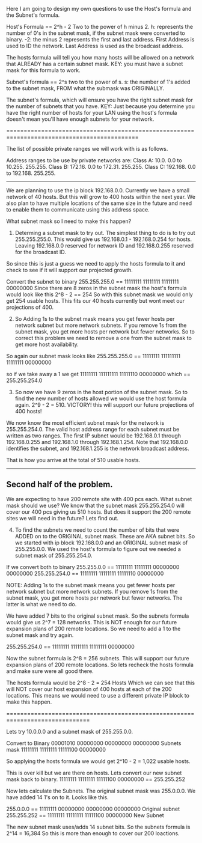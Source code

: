 Here I am going to design my own questions to use the Host's formula and the Subnet's formula.

Host's Formula == 2^h - 2
Two to the power of h minus 2. 
h: represents the number of 0's in the subnet mask, if the subnet mask were converted to binary.
-2: the minus 2 represents the first and last address. First Address is used to ID the network. Last Address is used as the broadcast address.

The hosts formula will tell you how many hosts will be allowed on a network that ALREADY has a certain subnet mask. 
KEY: you must have a subnet mask for this formula to work.


Subnet's formula == 2^s
two to the power of s.
s: the number of 1's added to the subnet mask, FROM what the submask was ORIGINALLY. 

The subnet's formula, which will ensure you have the right subnet mask for the number of subnets that you have. 
KEY: Just because you determine you have the right number of hosts for your LAN using the host's formula doesn't mean you'll have enough subnets for your network.

============================================================================================

The list of possible private ranges we will work with is as follows.

Address ranges to be use by private networks are:
Class A: 10.0. 0.0 to 10.255. 255.255.
Class B: 172.16. 0.0 to 172.31. 255.255.
Class C: 192.168. 0.0 to 192.168. 255.255.

---------------------------------------------------------------------------------------------

We are planning to use the ip block 192.168.0.0. Currently we have a small network of 40 hosts. But this will grow to 400 hosts within the next year. We also plan to have multiple locations of the same size in the future and need to enable them to communicate using this address space.

What subnet mask so I need to make this happen?

1. Determing a subnet mask to try out.
The simplest thing to do is to try out 255.255.255.0. This would give us 192.168.0.1 - 192.168.0.254 for hosts. Leaving 192.168.0.0 reserved for network ID and 192.168.0.255 reserved for the broadcast ID.

So since this is just a guess we need to apply the hosts formula to it and check to see if it will support our projected growth.

Convert the subnet to binary 255.255.255.0 == 11111111 11111111 11111111 00000000
Since there are 8 zeros in the subnet mask the host's formula would look like this 2^8 - 2 == 254 
So with this subnet mask we would only get 254 usable hosts. This fits our 40 hosts currently but wont meet our projections of 400.

2. So Adding 1s to the subnet mask means you get fewer hosts per network subnet but more network subnets. If you remove 1s from the subnet mask, you get more hosts per network but fewer networks. So to correct this problem we need to remove a one from the subnet mask to get more host availability.

So again our subnet mask looks like 255.255.255.0 == 11111111 111111111 11111111 00000000

so if we take away a 1 we get 11111111 111111111 11111110 00000000 which == 255.255.254.0

3. So now we have 9 zeros in the host portion of the subnet mask. So to find the new number of hosts allowed we would use the host formula again. 2^9 - 2 = 510. VICTORY! this will support our future projections of 400 hosts!

We now know the most efficient subnet mask for the network is 255.255.254.0. The valid host address range for each subnet must be written as two ranges.
The first IP subnet would be 192.168.0.1 through 192.168.0.255 and 192.168.1.0 through 192.168.1.254. Note that 192.168.0.0 identifies the subnet, and 192.168.1.255 is the network broadcast address.

That is how you arrive at the total of 510 usable hosts. 

-------------------------------------------------------------------
Second half of the problem.
-------------------------------------------------------------------
We are expecting to have 200 remote site with 400 pcs each. What subnet mask should we use? We know that the subnet mask 255.255.254.0 will cover our 400 pcs giving us 510 hosts. But does it support the 200 remote sites we will need in the future? Lets find out. 

4. To find the subnets we need to count the number of bits that were ADDED on to the ORIGINAL subnet mask. These are AKA subnet bits. So we started with ip block 192.168.0.0 and an ORIGINAL subnet mask of 255.255.0.0.
We used the host's formula to figure out we needed a subnet mask of 255.255.254.0.

If we convert both to binary 255.255.0.0    == 11111111 11111111 00000000 00000000
                             255.255.254.0  == 11111111 11111111 11111110 00000000


NOTE: Adding 1s to the subnet mask means you get fewer hosts per network subnet but more network subnets. If you remove 1s from the subnet mask, you get more hosts per network but fewer networks. The latter is what we need to do.

We have added 7 bits to the original subnet mask. So the subnets formula would give us 2^7 = 128 networks. This is NOT enough for our future expansion plans of 200 remote locations. So we need to add a 1 to the subnet mask and try again. 

255.255.254.0  == 11111111 11111111 11111111 00000000

Now the subnet formula is 2^8 = 256 subnets. This will support our future expansion plans of 200 remote locations. So lets recheck the hosts formula and make sure were all good there.

The hosts formula would be 2^8 - 2 = 254 Hosts Which we can see that this will NOT cover our host expansion of 400 hosts at each of the 200 locations. This means we would need to use a different private IP block to make this happen.

==============================================================================

Lets try 10.0.0.0 and a subnet mask of 255.255.0.0.

Convert to Binary 00001010 00000000 00000000 00000000
Subnets mask      11111111 11111111 11111100 00000000

So applying the hosts formula we would get 2^10 - 2 = 1,022 usable hosts. 

This is over kill but we are there on hosts. Lets convert our new subnet mask back to binary.
 11111111 11111111 11111100 00000000 ==   255.255.252

Now lets calculate the Subnets. The original subnet mask was 255.0.0.0. We have added 14 1's on to it. Looks like this.

255.0.0.0   == 11111111 00000000 00000000 00000000  Original subnet
255.255.252 == 11111111 11111111 11111100 00000000  New Subnet

The new subnet mask uses/adds 14 subnet bits. So the subnets formula is 2^14 = 16,384 
So this is more than enough to cover our 200 loactions. 















